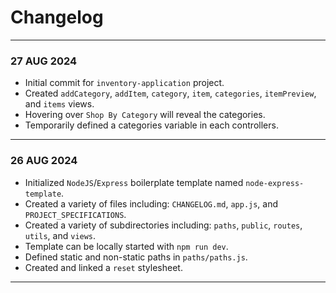 # Changelog
---
### 27 AUG 2024
- Initial commit for `inventory-application` project.
- Created `addCategory`, `addItem`, `category`, `item`, `categories`, `itemPreview`, and `items` views.
- Hovering over `Shop By Category` will reveal the categories.
- Temporarily defined a categories variable in each controllers.
---
### 26 AUG 2024
- Initialized `NodeJS`/`Express` boilerplate template named `node-express-template`.
- Created a variety of files including: `CHANGELOG.md`, `app.js`, and `PROJECT_SPECIFICATIONS`.
- Created a variety of subdirectories including: `paths`, `public`, `routes`, `utils`, and `views`.
- Template can be locally started with `npm run dev`.
- Defined static and non-static paths in `paths/paths.js`.
- Created and linked a `reset` stylesheet.
---